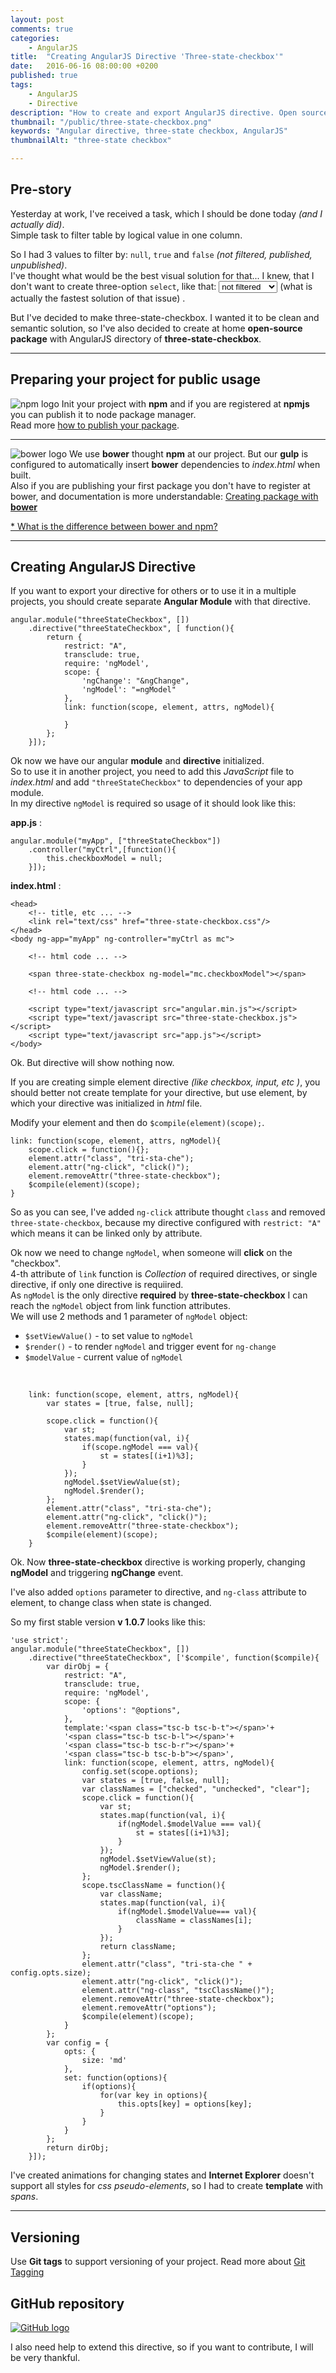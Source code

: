 ```yaml
---
layout: post
comments: true
categories:
    - AngularJS
title:  "Creating AngularJS Directive 'Three-state-checkbox'"
date:   2016-06-16 08:00:00 +0200
published: true
tags: 
    - AngularJS
    - Directive
description: "How to create and export AngularJS directive. Open source project, published on GitHub. How to update scope in angular directive"
thumbnail: "/public/three-state-checkbox.png"
keywords: "Angular directive, three-state checkbox, AngularJS"
thumbnailAlt: "three-state checkbox"

---
```



## Pre-story

Yesterday at work, I've received a task, which I should be done today _(and I actually did)_. <br/>Simple task to filter table by logical value in one column.

So I had 3 values to filter by: `null`, `true` and `false` _(not filtered, published, unpublished)_.<br/>
I've thought what would be the best visual solution for that... 
I knew, that I don't want to create three-option `select`, like that: 
<select>
    <option selected>not filtered</option>
    <option>published</option>
    <option>unpublished</option>
</select>
(what is actually the fastest solution of that issue) .

But I've decided to make three-state-checkbox. I wanted it to be clean and semantic solution, 
so I've also decided to create at home **open-source package** with AngularJS directory of **three-state-checkbox**.
<!--more-->

___

## Preparing your project for public usage

![npm logo](/public/npm-logo.png "Node package manager")
Init your project with **npm** and if you are registered at __npmjs__ you can publish it to node package manager.<br/>
Read more [how to publish your package](https://docs.npmjs.com/getting-started/publishing-npm-packages).

___

![bower logo](/public/bower-logo.svg "bower")
We use **bower** thought **npm** at our project. But our **gulp** is configured to automatically insert **bower** dependencies to _index.html_ when built. <br/>
Also if you are publishing your first package you don't have to register at bower, and documentation is more understandable: 
[Creating package with **bower**](https://bower.io/docs/creating-packages/)<br/>

[* What is the difference between bower and npm?](http://stackoverflow.com/a/18652918/4450072)


___

## Creating AngularJS Directive

If you want to export your directive for others or to use it in a multiple projects, you should create separate **Angular Module** 
with that directive.

    angular.module("threeStateCheckbox", [])
        .directive("threeStateCheckbox", [ function(){
            return {
                restrict: "A",
                transclude: true,
                require: 'ngModel',
                scope: {
                    'ngChange': "&ngChange",
                    'ngModel': "=ngModel"
                },
                link: function(scope, element, attrs, ngModel){
                    
                }
            };
        }]);
        
Ok now we have our angular **module** and **directive** initialized. <br/>
So to use it in another project, you need to add this _JavaScript_ file to _index.html_ and add `"threeStateCheckbox"` to dependencies of your app module.<br/>
In my directive `ngModel` is required so usage of it should look like this:

**app.js** :

    angular.module("myApp", ["threeStateCheckbox"])
        .controller("myCtrl",[function(){
            this.checkboxModel = null;
        }]);

**index.html** :
    
    <head>
        <!-- title, etc ... -->
        <link rel="text/css" href="three-state-checkbox.css"/>
    </head>
    <body ng-app="myApp" ng-controller="myCtrl as mc">
    
        <!-- html code ... -->
        
        <span three-state-checkbox ng-model="mc.checkboxModel"></span>
        
        <!-- html code ... -->
        
        <script type="text/javascript src="angular.min.js"></script>
        <script type="text/javascript src="three-state-checkbox.js"></script>
        <script type="text/javascript src="app.js"></script>
    </body>
    
Ok. But directive will show nothing now.

If you are creating simple element directive _(like checkbox, input, etc )_, you should better not create template for your directive, but use element, 
by which your directive was initialized in _html_ file. 

Modify your element and then do `$compile(element)(scope);`. 

    
    link: function(scope, element, attrs, ngModel){
        scope.click = function(){};
        element.attr("class", "tri-sta-che");
        element.attr("ng-click", "click()");
        element.removeAttr("three-state-checkbox");
        $compile(element)(scope);        
    }

So as you can see, I've added `ng-click` attribute thought `class` and removed `three-state-checkbox`, because my directive configured with `restrict: "A"` which means it can be linked only by attribute. 

Ok now we need to change `ngModel`, when someone will **click** on the "checkbox". <br/>
4-th attribute of `link` function is _Collection_ of required directives, or single directive, if only one directive is requiired. <br/>
As `ngModel` is the only directive **required** by  **three-state-checkbox** I can reach the `ngModel` object from link function attributes.<br/> 
We will use 2 methods and 1 parameter of `ngModel` object:

* `$setViewValue()` - to set value to `ngModel`
* `$render()` - to render `ngModel` and trigger event for `ng-change`
* `$modelValue` - current value of `ngModel`

<br/>

        link: function(scope, element, attrs, ngModel){
            var states = [true, false, null];
            
            scope.click = function(){
                var st;
                states.map(function(val, i){
                    if(scope.ngModel === val){
                        st = states[(i+1)%3];
                    }
                });
                ngModel.$setViewValue(st);
                ngModel.$render();
            };
            element.attr("class", "tri-sta-che");
            element.attr("ng-click", "click()");
            element.removeAttr("three-state-checkbox");
            $compile(element)(scope);
        }

Ok. Now **three-state-checkbox** directive is working properly, changing **ngModel** and triggering **ngChange** event. 

I've also added `options` parameter to directive, and `ng-class` attribute to element, to change class when state is changed. 

So my first stable version **v 1.0.7** looks like this: 

    'use strict';
    angular.module("threeStateCheckbox", [])
        .directive("threeStateCheckbox", ['$compile', function($compile){
            var dirObj = {
                restrict: "A",
                transclude: true,
                require: 'ngModel',
                scope: {
                    'options': "@options",
                },
                template:'<span class="tsc-b tsc-b-t"></span>'+
                '<span class="tsc-b tsc-b-l"></span>'+
                '<span class="tsc-b tsc-b-r"></span>'+
                '<span class="tsc-b tsc-b-b"></span>',
                link: function(scope, element, attrs, ngModel){
                    config.set(scope.options);
                    var states = [true, false, null];
                    var classNames = ["checked", "unchecked", "clear"];
                    scope.click = function(){
                        var st;
                        states.map(function(val, i){
                            if(ngModel.$modelValue === val){
                                st = states[(i+1)%3];
                            }
                        });
                        ngModel.$setViewValue(st);
                        ngModel.$render();
                    };
                    scope.tscClassName = function(){
                        var className;
                        states.map(function(val, i){
                            if(ngModel.$modelValue=== val){
                                className = classNames[i];
                            }
                        });
                        return className;
                    };
                    element.attr("class", "tri-sta-che " + config.opts.size);
                    element.attr("ng-click", "click()");
                    element.attr("ng-class", "tscClassName()");
                    element.removeAttr("three-state-checkbox");
                    element.removeAttr("options");
                    $compile(element)(scope);
                }
            };
            var config = {
                opts: {
                    size: 'md'
                },
                set: function(options){
                    if(options){
                        for(var key in options){
                            this.opts[key] = options[key];
                        }
                    }
                }
            };
            return dirObj;
        }]);

I've created animations for changing states and **Internet Explorer** doesn't support all styles for _css pseudo-elements_, so I had to create **template** with _spans_.

___

## Versioning

Use **Git tags** to support versioning of your project. Read more about [Git Tagging](https://git-scm.com/book/en/v2/Git-Basics-Tagging)
        

## GitHub repository

[![GitHub logo](/public/github.png "") ](https://github.com/antontemchenko/three-state-checkbox "Three-state checkbox - GitHub repository")

I also need help to extend this directive, so if you want to contribute, I will be very thankful.
